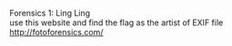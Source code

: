 Forensics 1: Ling Ling  
use this website and find the flag as the artist of EXIF file  
http://fotoforensics.com/  